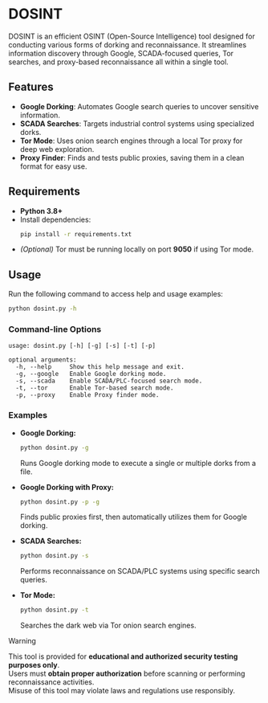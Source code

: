 # DOSINT

DOSINT is an efficient OSINT (Open-Source Intelligence) tool designed for conducting various forms of dorking and reconnaissance. 
It streamlines information discovery through Google, SCADA-focused queries, Tor searches, and proxy-based reconnaissance all within a single tool.

## Features

- **Google Dorking**: Automates Google search queries to uncover sensitive information.
- **SCADA Searches**: Targets industrial control systems using specialized dorks.
- **Tor Mode**: Uses onion search engines through a local Tor proxy for deep web exploration.
- **Proxy Finder**: Finds and tests public proxies, saving them in a clean format for easy use.

## Requirements

- **Python 3.8+**
- Install dependencies:
  ```bash
  pip install -r requirements.txt
  ```
- *(Optional)* Tor must be running locally on port **9050** if using Tor mode.

## Usage

Run the following command to access help and usage examples:

```bash
python dosint.py -h
```

### Command-line Options

```
usage: dosint.py [-h] [-g] [-s] [-t] [-p]

optional arguments:
  -h, --help     Show this help message and exit.
  -g, --google   Enable Google dorking mode.
  -s, --scada    Enable SCADA/PLC-focused search mode.
  -t, --tor      Enable Tor-based search mode.
  -p, --proxy    Enable Proxy finder mode.
```

### Examples

- **Google Dorking:**  
  ```bash
  python dosint.py -g
  ```
  Runs Google dorking mode to execute a single or multiple dorks from a file.

- **Google Dorking with Proxy:**  
  ```bash
  python dosint.py -p -g
  ```
  Finds public proxies first, then automatically utilizes them for Google dorking.

- **SCADA Searches:**  
  ```bash
  python dosint.py -s
  ```
  Performs reconnaissance on SCADA/PLC systems using specific search queries.

- **Tor Mode:**  
  ```bash
  python dosint.py -t
  ```
  Searches the dark web via Tor onion search engines.

> [!WARNING]
This tool is provided for **educational and authorized security testing purposes only**.  
Users must **obtain proper authorization** before scanning or performing reconnaissance activities.  
Misuse of this tool may violate laws and regulations use responsibly.
